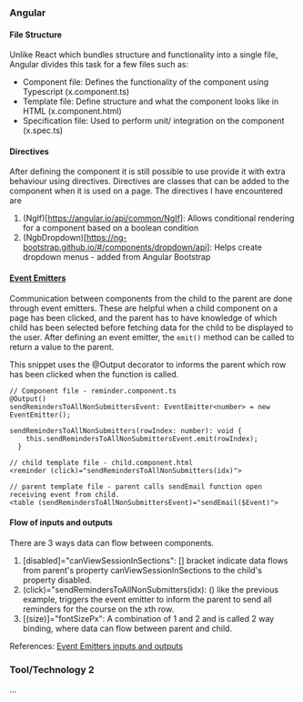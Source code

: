 ### Angular

#### File Structure

Unlike React which bundles structure and functionality into a single file, Angular divides this task for a few files such as:
- Component file: Defines the functionality of the component using Typescript (x.component.ts)
- Template file: Define structure and what the component looks like in HTML (x.component.html)
- Specification file: Used to perform unit/ integration on the component (x.spec.ts)

#### Directives

After defining the component it is still possible to use provide it with extra behaviour using directives. Directives are classes that can be added to the component when it is used on a page.
The directives I have encountered are
1. (NgIf)[https://angular.io/api/common/NgIf]: Allows conditional rendering for a component based on a boolean condition
2. (NgbDropdown)[https://ng-bootstrap.github.io/#/components/dropdown/api]: Helps create dropdown menus - added from Angular Bootstrap

#### [Event Emitters](https://angular.io/api/core/EventEmitter)

Communication between components from the child to the parent are done through event emitters. These are helpful when a child component on a page has been clicked, and the parent has to have knowledge of which child has been selected before fetching data for the child to be displayed to the user. After defining an event emitter, the `emit()` method can be called to return a value to the parent.

This snippet uses the @Output decorator to informs the parent which row has been clicked when the function is called.
```
// Component file - reminder.component.ts
@Output()
sendRemindersToAllNonSubmittersEvent: EventEmitter<number> = new EventEmitter();

sendRemindersToAllNonSubmitters(rowIndex: number): void {
    this.sendRemindersToAllNonSubmittersEvent.emit(rowIndex);
  }

// child template file - child.component.html
<reminder (click)="sendRemindersToAllNonSubmitters(idx)">

// parent template file - parent calls sendEmail function open receiving event from child.
<table (sendRemindersToAllNonSubmittersEvent)="sendEmail($Event)">
``` 

#### Flow of inputs and outputs
There are 3 ways data can flow between components.
1. [disabled]="canViewSessionInSections": [] bracket indicate data flows from parent's property canViewSessionInSections to the child's property disabled.
2. (click)="sendRemindersToAllNonSubmitters(idx): () like the previous example, triggers the event emitter to inform the parent to send all reminders for the course on the xth row.
3. [(size)]="fontSizePx": A combination of 1 and 2 and is called 2 way binding, where data can flow between parent and child.

References: [Event Emitters inputs and outputs](https://angular.io/guide/inputs-outputs)


### Tool/Technology 2

...